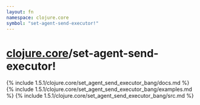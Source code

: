 ```yaml
---
layout: fn
namespace: clojure.core
symbol: "set-agent-send-executor!"
---
```


# [clojure.core](../)/set-agent-send-executor!

{% include 1.5.1/clojure.core/set_agent_send_executor_bang/docs.md %}
{% include 1.5.1/clojure.core/set_agent_send_executor_bang/examples.md %}
{% include 1.5.1/clojure.core/set_agent_send_executor_bang/src.md %}

